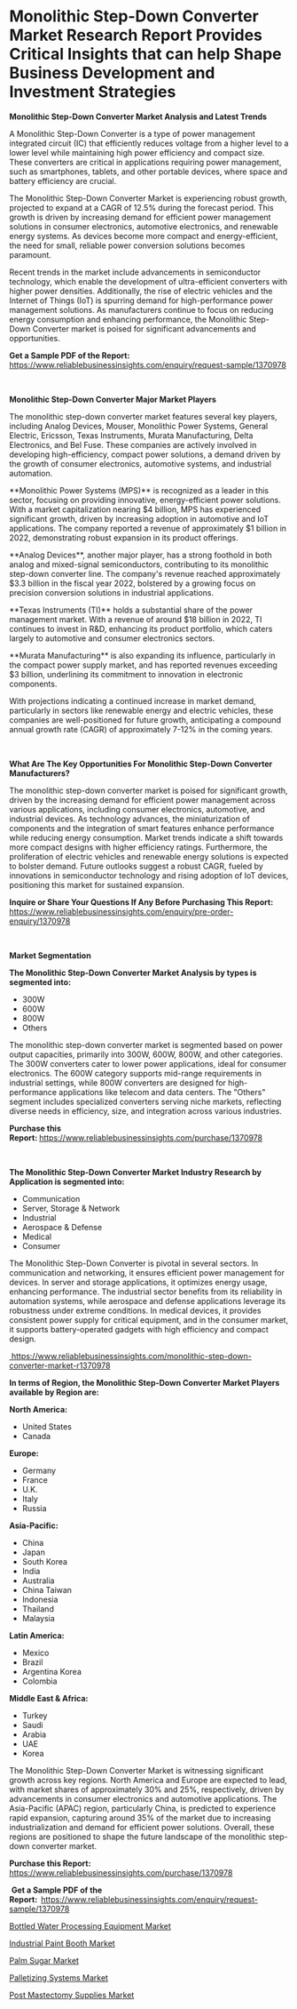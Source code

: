 <p><h1>Monolithic Step-Down Converter Market Research Report Provides Critical Insights that can help Shape Business Development and Investment Strategies</h1></p><p><strong>Monolithic Step-Down Converter Market Analysis and Latest Trends</strong></p>
<p><p>A Monolithic Step-Down Converter is a type of power management integrated circuit (IC) that efficiently reduces voltage from a higher level to a lower level while maintaining high power efficiency and compact size. These converters are critical in applications requiring power management, such as smartphones, tablets, and other portable devices, where space and battery efficiency are crucial.</p><p>The Monolithic Step-Down Converter Market is experiencing robust growth, projected to expand at a CAGR of 12.5% during the forecast period. This growth is driven by increasing demand for efficient power management solutions in consumer electronics, automotive electronics, and renewable energy systems. As devices become more compact and energy-efficient, the need for small, reliable power conversion solutions becomes paramount.</p><p>Recent trends in the market include advancements in semiconductor technology, which enable the development of ultra-efficient converters with higher power densities. Additionally, the rise of electric vehicles and the Internet of Things (IoT) is spurring demand for high-performance power management solutions. As manufacturers continue to focus on reducing energy consumption and enhancing performance, the Monolithic Step-Down Converter market is poised for significant advancements and opportunities.</p></p>
<p><strong>Get a Sample PDF of the Report:&nbsp;</strong> <a href="https://www.reliablebusinessinsights.com/enquiry/request-sample/1370978?utm_campaign=1138&utm_medium=2&utm_source=Github&utm_content=ia&utm_term=17112024&utm_id=monolithic-step-down-converter">https://www.reliablebusinessinsights.com/enquiry/request-sample/1370978</a></p>
<p>&nbsp;</p>
<p><strong>Monolithic Step-Down Converter Major Market Players</strong></p>
<p><p>The monolithic step-down converter market features several key players, including Analog Devices, Mouser, Monolithic Power Systems, General Electric, Ericsson, Texas Instruments, Murata Manufacturing, Delta Electronics, and Bel Fuse. These companies are actively involved in developing high-efficiency, compact power solutions, a demand driven by the growth of consumer electronics, automotive systems, and industrial automation.</p><p>**Monolithic Power Systems (MPS)** is recognized as a leader in this sector, focusing on providing innovative, energy-efficient power solutions. With a market capitalization nearing $4 billion, MPS has experienced significant growth, driven by increasing adoption in automotive and IoT applications. The company reported a revenue of approximately $1 billion in 2022, demonstrating robust expansion in its product offerings.</p><p>**Analog Devices**, another major player, has a strong foothold in both analog and mixed-signal semiconductors, contributing to its monolithic step-down converter line. The company's revenue reached approximately $3.3 billion in the fiscal year 2022, bolstered by a growing focus on precision conversion solutions in industrial applications.</p><p>**Texas Instruments (TI)** holds a substantial share of the power management market. With a revenue of around $18 billion in 2022, TI continues to invest in R&D, enhancing its product portfolio, which caters largely to automotive and consumer electronics sectors.</p><p>**Murata Manufacturing** is also expanding its influence, particularly in the compact power supply market, and has reported revenues exceeding $3 billion, underlining its commitment to innovation in electronic components.</p><p>With projections indicating a continued increase in market demand, particularly in sectors like renewable energy and electric vehicles, these companies are well-positioned for future growth, anticipating a compound annual growth rate (CAGR) of approximately 7-12% in the coming years.</p></p>
<p>&nbsp;</p>
<p><strong>What Are The Key Opportunities For Monolithic Step-Down Converter Manufacturers?</strong></p>
<p><p>The monolithic step-down converter market is poised for significant growth, driven by the increasing demand for efficient power management across various applications, including consumer electronics, automotive, and industrial devices. As technology advances, the miniaturization of components and the integration of smart features enhance performance while reducing energy consumption. Market trends indicate a shift towards more compact designs with higher efficiency ratings. Furthermore, the proliferation of electric vehicles and renewable energy solutions is expected to bolster demand. Future outlooks suggest a robust CAGR, fueled by innovations in semiconductor technology and rising adoption of IoT devices, positioning this market for sustained expansion.</p></p>
<p><strong>Inquire or Share Your Questions If Any Before Purchasing This Report:</strong> <a href="https://www.reliablebusinessinsights.com/enquiry/pre-order-enquiry/1370978?utm_campaign=1138&utm_medium=2&utm_source=Github&utm_content=ia&utm_term=17112024&utm_id=monolithic-step-down-converter">https://www.reliablebusinessinsights.com/enquiry/pre-order-enquiry/1370978</a></p>
<p>&nbsp;</p>
<p><strong>Market Segmentation</strong></p>
<p><strong>The Monolithic Step-Down Converter Market Analysis by types is segmented into:</strong></p>
<p><ul><li>300W</li><li>600W</li><li>800W</li><li>Others</li></ul></p>
<p><p>The monolithic step-down converter market is segmented based on power output capacities, primarily into 300W, 600W, 800W, and other categories. The 300W converters cater to lower power applications, ideal for consumer electronics. The 600W category supports mid-range requirements in industrial settings, while 800W converters are designed for high-performance applications like telecom and data centers. The "Others" segment includes specialized converters serving niche markets, reflecting diverse needs in efficiency, size, and integration across various industries.</p></p>
<p><strong>Purchase this Report:&nbsp;</strong><a href="https://www.reliablebusinessinsights.com/purchase/1370978?utm_campaign=1138&utm_medium=2&utm_source=Github&utm_content=ia&utm_term=17112024&utm_id=monolithic-step-down-converter">https://www.reliablebusinessinsights.com/purchase/1370978</a></p>
<p>&nbsp;</p>
<p><strong>The Monolithic Step-Down Converter Market Industry Research by Application is segmented into:</strong></p>
<p><ul><li>Communication</li><li>Server, Storage & Network</li><li>Industrial</li><li>Aerospace & Defense</li><li>Medical</li><li>Consumer</li></ul></p>
<p><p>The Monolithic Step-Down Converter is pivotal in several sectors. In communication and networking, it ensures efficient power management for devices. In server and storage applications, it optimizes energy usage, enhancing performance. The industrial sector benefits from its reliability in automation systems, while aerospace and defense applications leverage its robustness under extreme conditions. In medical devices, it provides consistent power supply for critical equipment, and in the consumer market, it supports battery-operated gadgets with high efficiency and compact design.</p></p>
<p><a href="https://www.reliablebusinessinsights.com/monolithic-step-down-converter-market-r1370978?utm_campaign=1138&utm_medium=2&utm_source=Github&utm_content=ia&utm_term=17112024&utm_id=monolithic-step-down-converter">&nbsp;https://www.reliablebusinessinsights.com/monolithic-step-down-converter-market-r1370978</a></p>
<p><strong>In terms of Region, the Monolithic Step-Down Converter Market Players available by Region are:</strong></p>
<p>
    <p> <strong> North America: </strong>
        <ul>
            <li>United States</li>
            <li>Canada</li>
        </ul>
        </p> 
    <p> <strong> Europe: </strong>
        <ul>
            <li>Germany</li>
            <li>France</li>
            <li>U.K.</li>
            <li>Italy</li>
            <li>Russia</li>
        </ul>
        </p> 
    <p> <strong> Asia-Pacific: </strong>
        <ul>
            <li>China</li>
            <li>Japan</li>
            <li>South Korea</li>
            <li>India</li>
            <li>Australia</li>
            <li>China Taiwan</li>
            <li>Indonesia</li>
            <li>Thailand</li>
            <li>Malaysia</li>
        </ul>
        </p> 
    <p> <strong> Latin America: </strong>
        <ul>
            <li>Mexico</li>
            <li>Brazil</li>
            <li>Argentina Korea</li>
            <li>Colombia</li>
        </ul>
        </p> 
    <p> <strong> Middle East & Africa: </strong>
        <ul>
            <li>Turkey</li>
            <li>Saudi</li>
            <li>Arabia</li>
            <li>UAE</li>
            <li>Korea</li>
        </ul>
    </p>
    </p>
<p><p>The Monolithic Step-Down Converter Market is witnessing significant growth across key regions. North America and Europe are expected to lead, with market shares of approximately 30% and 25%, respectively, driven by advancements in consumer electronics and automotive applications. The Asia-Pacific (APAC) region, particularly China, is predicted to experience rapid expansion, capturing around 35% of the market due to increasing industrialization and demand for efficient power solutions. Overall, these regions are positioned to shape the future landscape of the monolithic step-down converter market.</p></p>
<p><strong>Purchase this Report: </strong><a href="https://www.reliablebusinessinsights.com/purchase/1370978?utm_campaign=1138&utm_medium=2&utm_source=Github&utm_content=ia&utm_term=17112024&utm_id=monolithic-step-down-converter">https://www.reliablebusinessinsights.com/purchase/1370978</a></p>
<p>&nbsp;<strong>Get a Sample PDF of the Report:&nbsp;&nbsp;</strong><a href="https://www.reliablebusinessinsights.com/enquiry/request-sample/1370978?utm_campaign=1138&utm_medium=2&utm_source=Github&utm_content=ia&utm_term=17112024&utm_id=monolithic-step-down-converter">https://www.reliablebusinessinsights.com/enquiry/request-sample/1370978</a></p>
<p><strong></strong></p>
<p><p><a href="https://www.linkedin.com/pulse/unveiling-market-trends-global-bottled-water-processing-msyac?utm_campaign=1138&utm_medium=2&utm_source=Github&utm_content=ia&utm_term=17112024&utm_id=monolithic-step-down-converter">Bottled Water Processing Equipment Market</a></p><p><a href="https://www.linkedin.com/pulse/sustainability-trends-industrial-paint-booth-industry-market-yokoc?utm_campaign=1138&utm_medium=2&utm_source=Github&utm_content=ia&utm_term=17112024&utm_id=monolithic-step-down-converter">Industrial Paint Booth Market</a></p><p><a href="https://issuu.com/reportprime-2/docs/palm-sugar-market-size-2030.pptx_67881a8cd1c0db?utm_campaign=1138&utm_medium=2&utm_source=Github&utm_content=ia&utm_term=17112024&utm_id=monolithic-step-down-converter">Palm Sugar Market</a></p><p><a href="https://issuu.com/reportprime-2/docs/palletizing-systems-market-size-203_f8285a8d1252ea?utm_campaign=1138&utm_medium=2&utm_source=Github&utm_content=ia&utm_term=17112024&utm_id=monolithic-step-down-converter">Palletizing Systems Market</a></p><p><a href="https://www.linkedin.com/pulse/post-mastectomy-supplies-market-size-growth-industry-analysis-nlyye?utm_campaign=1138&utm_medium=2&utm_source=Github&utm_content=ia&utm_term=17112024&utm_id=monolithic-step-down-converter">Post Mastectomy Supplies Market</a></p></p>